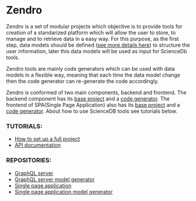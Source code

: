 # Zendro

Zendro is a set of modular projects which objective is to provide tools for creation of a standarized platform which will allow the user to store, to manage and to retrieve data in a easy way. For this purpose, as the first step, data models  should be defined ([see more details here](setup_data_scheme.md)) to structure the user information, later this data models will be used as input for ScienceDb tools.

Zendro tools are mainly code generators which can be used with data models in a flexible way, meaning that each time the data model change then the code generator can re-generate the code accordingly.  

Zendro is conformed of two main components, backend and frontend. The backend component has its [base project](https://github.com/ScienceDb/graphql-server) and a [code generator](https://github.com/ScienceDb/graphql-server-model-codegen). The frontend of SPA(Single Page Application) also has its [base project](https://github.com/ScienceDb/single-page-app) and a [code generator](https://github.com/ScienceDb/single-page-app-codegen).
About how to use ScienceDB tools see tutorials below.

### TUTORIALS:

* [How to set up a full project](setup_root.md)
* [API documentation](api_root.md)

### REPOSITORIES:

* [GraphQL server](https://github.com/ScienceDb/graphql-server)
* [GraphQL server model generator](https://github.com/ScienceDb/graphql-server-model-codegen)
* [Single page application](https://github.com/ScienceDb/single-page-app)
* [Single page application model generator](https://github.com/ScienceDb/single-page-app-codegen)
